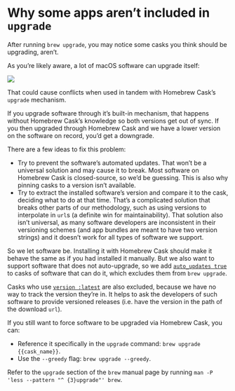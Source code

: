 # Why some apps aren’t included in `upgrade`

After running `brew upgrade`, you may notice some casks you think should be upgrading, aren’t.

As you’re likely aware, a lot of macOS software can upgrade itself:

![](https://upload.wikimedia.org/wikipedia/commons/c/c0/Sparkle_Test_App_Software_Update.png)

That could cause conflicts when used in tandem with Homebrew Cask’s `upgrade` mechanism.

If you upgrade software through it’s built-in mechanism, that happens without Homebrew Cask’s knowledge so both versions get out of sync. If you then upgraded through Homebrew Cask and we have a lower version on the software on record, you’d get a downgrade.

There are a few ideas to fix this problem:

* Try to prevent the software’s automated updates. That won’t be a universal solution and may cause it to break. Most software on Homebrew Cask is closed-source, so we’d be guessing. This is also why pinning casks to a version isn’t available.
* Try to extract the installed software’s version and compare it to the cask, deciding what to do at that time. That’s a complicated solution that breaks other parts of our methodology, such as using versions to interpolate in `url`s (a definite win for maintainability). That solution also isn’t universal, as many software developers are inconsistent in their versioning schemes (and app bundles are meant to have two version strings) and it doesn’t work for all types of software we support.

So we let software be. Installing it with Homebrew Cask should make it behave the same as if you had installed it manually. But we also want to support software that does not auto-upgrade, so we add [`auto_updates true`](https://github.com/Homebrew/homebrew-cask/blob/62c0495b254845a481dacac6ea7c8005e27a3fb0/Casks/alfred.rb#L10) to casks of software that can do it, which excludes them from `brew upgrade`.

Casks who use [`version :latest`](https://github.com/Homebrew/homebrew-cask/blob/4184d50d2d7fa4afb62e6c7eb6761ae5ac417c88/Casks/servo.rb#L2) are also excluded, because we have no way to track the version they’re in. It helps to ask the developers of such software to provide versioned releases (i.e. have the version in the path of the download `url`).

If you still want to force software to be upgraded via Homebrew Cask, you can:

* Reference it specifically in the `upgrade` command: `brew upgrade {{cask_name}}`.
* Use the `--greedy` flag: `brew upgrade --greedy`.

Refer to the `upgrade` section of the `brew` manual page by running `man -P 'less --pattern "^ {3}upgrade"' brew`.
